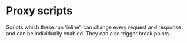 Proxy scripts
=============

Scripts which these run 'inline', can change every request and response and can be individually enabled. 
They can also trigger break points. 